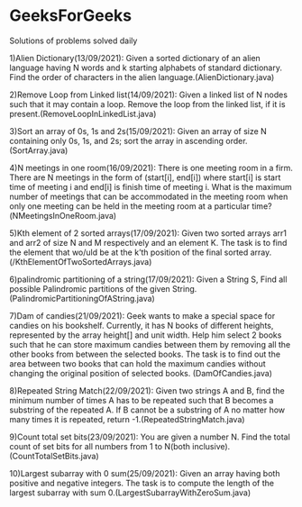# GeeksForGeeks
Solutions of problems solved daily

1)Alien Dictionary(13/09/2021):
Given a sorted dictionary of an alien language having N words and k starting alphabets of standard dictionary. Find the order of characters in the alien language.(AlienDictionary.java)

2)Remove Loop from Linked list(14/09/2021):
Given a linked list of N nodes such that it may contain a loop. Remove the loop from the linked list, if it is present.(RemoveLoopInLinkedList.java)

3)Sort an array of 0s, 1s and 2s(15/09/2021):
Given an array of size N containing only 0s, 1s, and 2s; sort the array in ascending order.(SortArray.java)

4)N meetings in one room(16/09/2021):
There is one meeting room in a firm. There are N meetings in the form of (start[i], end[i]) where start[i] is start time of meeting i and end[i] is finish time of meeting i.
What is the maximum number of meetings that can be accommodated in the meeting room when only one meeting can be held in the meeting room at a particular time?(NMeetingsInOneRoom.java)

5)Kth element of 2 sorted arrays(17/09/2021):
Given two sorted arrays arr1 and arr2 of size N and M respectively and an element K. The task is to find the element that wo/uld be at the k’th position of the final sorted array.(/KthElementOfTwoSortedArrays.java)

6)palindromic partitioning of a string(17/09/2021):
Given a String S, Find all possible Palindromic partitions of the given String.(PalindromicPartitioningOfAString.java)

7)Dam of candies(21/09/2021):
Geek wants to make a special space for candies on his bookshelf. Currently, it has N books of different heights, represented by the array height[] and unit width. Help him select 2 books such that he can store maximum candies between them by removing all the other books from between the selected books. The task is to find out the area between two books that can hold the maximum candies without changing the original position of selected books. (DamOfCandies.java)

8)Repeated String Match(22/09/2021):
Given two strings A and B, find the minimum number of times A has to be repeated such that B becomes a substring of the repeated A. If B cannot be a substring of A no matter how many times it is repeated, return -1.(RepeatedStringMatch.java)

9)Count total set bits(23/09/2021):
You are given a number N. Find the total count of set bits for all numbers from 1 to N(both inclusive). (CountTotalSetBits.java)

10)Largest subarray with 0 sum(25/09/2021):
Given an array having both positive and negative integers. The task is to compute the length of the largest subarray with sum 0.(LargestSubarrayWithZeroSum.java)